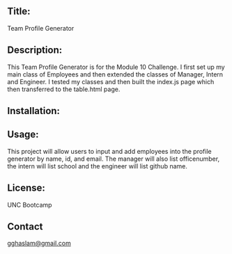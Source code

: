 ## Title: 
Team Profile Generator

## Description:
This Team Profile Generator is for the Module 10 Challenge. I first set up my main class of Employees and then extended the classes of Manager, Intern and Engineer. I tested my classes and then built the index.js page which then transferred to the table.html page. 

## Installation:


## Usage:
This project will allow users to input and add employees into the profile generator by name, id, and email. The manager will also list officenumber, the intern will list school and the engineer will list github name.

## License:
UNC Bootcamp

## Contact
gghaslam@gmail.com


